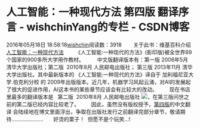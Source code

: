 # 人工智能：一种现代方法 第四版 翻译序言 - wishchinYang的专栏 - CSDN博客
2016年05月18日 18:58:18[wishchin](https://me.csdn.net/wishchin)阅读数：3918
       关于此书：维基百科介绍  [人工智能：一种现代方法](http://en.wikipedia.org/wiki/Artificial_Intelligence:_A_Modern_Approach)
       《人工智能:一种现代的方法》(影印版)被全世界89个国家的900多所大学用作教材。
        中文版翻译版本有：第一版 2006年5月 清华大学出版社；第二版  2010年8月 人民邮电出版社； 第三版 2013年11月 清华大学出版社。其中最新版本的 《人工智能:一种现代的方法》译自于 加利福尼亚大学.伯克利分校 的 2009年出版版本。近几年，机器学习风起云涌，对AI的发展起了很大的促进作用，AI这本书的某些章节应该会有比较大的改动。
       现在书店里最多的翻译版本是   第二版  2010年8月 人民邮电出版社
![](https://img-blog.csdn.net/20141016152642149?watermark/2/text/aHR0cDovL2Jsb2cuY3Nkbi5uZXQvd2lzaGNoaW4=/font/5a6L5L2T/fontsize/400/fill/I0JBQkFCMA==/dissolve/70/gravity/SouthEast)，在第三版问世之前的第二版已经内容比较老了。
       因此，虽然没有版权授予，[第四版](http://aima.cs.berkeley.edu/)的中文翻译 会陆续地在博文里面浮出，争取在出版社发行之前翻译完部分章节，敬请期待.....................
      好烫的栗子！  但愿不是个玩笑...!
